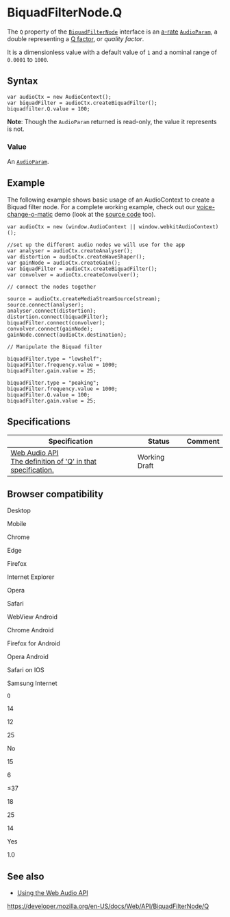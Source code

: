 # BiquadFilterNode.Q

The `Q` property of the [`BiquadFilterNode`](../biquadfilternode) interface is an [a-rate](../audioparam#a-rate) [`AudioParam`](../audioparam), a double representing a [Q factor](https://en.wikipedia.org/wiki/Q_factor), or _quality factor_.

It is a dimensionless value with a default value of `1` and a nominal range of `0.0001` to `1000`.

## Syntax

    var audioCtx = new AudioContext();
    var biquadFilter = audioCtx.createBiquadFilter();
    biquadfilter.Q.value = 100;

**Note**: Though the `AudioParam` returned is read-only, the value it represents is not.

### Value

An [`AudioParam`](../audioparam).

## Example

The following example shows basic usage of an AudioContext to create a Biquad filter node. For a complete working example, check out our [voice-change-o-matic](https://mdn.github.io/voice-change-o-matic/) demo (look at the [source code](https://github.com/mdn/voice-change-o-matic) too).

    var audioCtx = new (window.AudioContext || window.webkitAudioContext)();

    //set up the different audio nodes we will use for the app
    var analyser = audioCtx.createAnalyser();
    var distortion = audioCtx.createWaveShaper();
    var gainNode = audioCtx.createGain();
    var biquadFilter = audioCtx.createBiquadFilter();
    var convolver = audioCtx.createConvolver();

    // connect the nodes together

    source = audioCtx.createMediaStreamSource(stream);
    source.connect(analyser);
    analyser.connect(distortion);
    distortion.connect(biquadFilter);
    biquadFilter.connect(convolver);
    convolver.connect(gainNode);
    gainNode.connect(audioCtx.destination);

    // Manipulate the Biquad filter

    biquadFilter.type = "lowshelf";
    biquadFilter.frequency.value = 1000;
    biquadFilter.gain.value = 25;

    biquadFilter.type = "peaking";
    biquadFilter.frequency.value = 1000;
    biquadFilter.Q.value = 100;
    biquadFilter.gain.value = 25;

## Specifications

<table><thead><tr class="header"><th>Specification</th><th>Status</th><th>Comment</th></tr></thead><tbody><tr class="odd"><td><a href="https://webaudio.github.io/web-audio-api/#dom-biquadfilternode-q">Web Audio API<br />
<span class="small">The definition of 'Q' in that specification.</span></a></td><td><span class="spec-wd">Working Draft</span></td><td></td></tr></tbody></table>

## Browser compatibility

Desktop

Mobile

Chrome

Edge

Firefox

Internet Explorer

Opera

Safari

WebView Android

Chrome Android

Firefox for Android

Opera Android

Safari on IOS

Samsung Internet

`Q`

14

12

25

No

15

6

≤37

18

25

14

Yes

1.0

## See also

- [Using the Web Audio API](../web_audio_api/using_web_audio_api)

<a href="https://developer.mozilla.org/en-US/docs/Web/API/BiquadFilterNode/Q" class="_attribution-link">https://developer.mozilla.org/en-US/docs/Web/API/BiquadFilterNode/Q</a>
